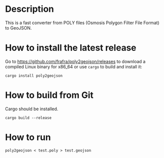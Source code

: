 # Description

This is a fast converter from POLY files (Osmosis Polygon Filter File Format) to GeoJSON.

# How to install the latest release

Go to https://github.com/frafra/poly2geojson/releases to download a compiled Linux binary for x86_64 or use `cargo` to build and install it:

```
cargo install poly2geojson
```

# How to build from Git

Cargo should be installed.

```
cargo build --release
```

# How to run

```
poly2geojson < test.poly > test.geojson
```
